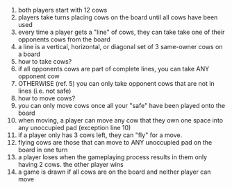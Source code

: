 1. both players start with 12 cows
2. players take turns placing cows on the board until all cows have been used
3. every time a player gets a "line" of cows, they can take take one of their opponents cows from the board
4. a line is a vertical, horizontal, or diagonal set of 3 same-owner cows on a board
5. how to take cows?
6. if all opponents cows are part of complete lines, you can take ANY opponent cow
7. OTHERWISE (ref. 5) you can only take opponent cows that are not in lines (i.e. not safe)
8. how to move cows?
9. you can only move cows once all your "safe" have been played onto the board
10. when moving, a player can move any cow that they own one space into any unoccupied pad (exception line 10)
11. if a player only has 3 cows left, they can "fly" for a move.
12. flying cows are those that can move to ANY unoccupied pad on the board in one turn
13. a player loses when the gameplaying process results in them only having 2 cows. the other player wins
14. a game is drawn if all cows are on the board and neither player can move

